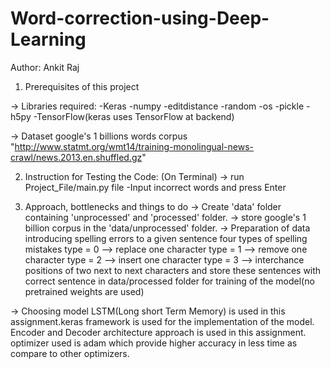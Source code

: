 # Word-correction-using-Deep-Learning

Author: Ankit Raj

1. Prerequisites of this project

 -> Libraries required:
    -Keras
    -numpy
    -editdistance
    -random
    -os
    -pickle
    -h5py
    -TensorFlow(keras uses TensorFlow at backend)
     
   
     
 -> Dataset
     google's 1 billions words corpus
     "http://www.statmt.org/wmt14/training-monolingual-news-crawl/news.2013.en.shuffled.gz"
    
 

2. Instruction for Testing the Code:
   (On Terminal)
  -> run Project_File/main.py file
     -Input incorrect words and press Enter
  





3. Approach, bottlenecks and things to do
  -> Create 'data' folder containing 'unprocessed' and 'processed' folder.
  -> store google's 1 billion corpus in the 'data/unprocessed' folder.
  -> Preparation of data
     introducing spelling errors to a given sentence
     four types of spelling mistakes
     type = 0 --> replace one character
     type = 1 --> remove one character
     type = 2 --> insert one character
     type = 3 --> interchance positions of two next to next characters
     and store these sentences  with correct sentence in data/processed folder for training of the model(no pretrained weights are used)
   
 -> Choosing model
     LSTM(Long short Term Memory) is used in this assignment.keras framework is used for the implementation of the model.
     Encoder and Decoder architecture approach is used in this assignment.
     optimizer used is adam which provide higher accuracy in less time as compare to other optimizers.


 
     
  



